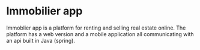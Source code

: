 # Immobilier app

Immoblier app is a platform for renting and selling real estate online.
The platform has a web version and a mobile application all communicating with an api built in Java (spring).
